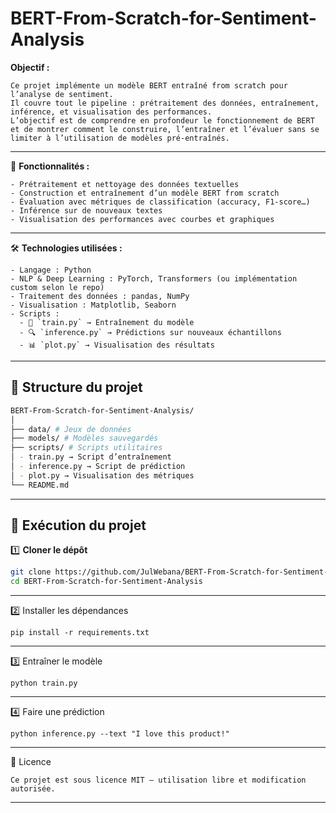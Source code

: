 # BERT-From-Scratch-for-Sentiment-Analysis



**Objectif :**

```
Ce projet implémente un modèle BERT entraîné from scratch pour l’analyse de sentiment.
Il couvre tout le pipeline : prétraitement des données, entraînement, inférence, et visualisation des performances.
L’objectif est de comprendre en profondeur le fonctionnement de BERT et de montrer comment le construire, l’entraîner et l’évaluer sans se limiter à l’utilisation de modèles pré-entraînés.

```

---



🚀 **Fonctionnalités :**

```
- Prétraitement et nettoyage des données textuelles
- Construction et entraînement d’un modèle BERT from scratch
- Évaluation avec métriques de classification (accuracy, F1-score…)
- Inférence sur de nouveaux textes
- Visualisation des performances avec courbes et graphiques

```

---

🛠️ **Technologies utilisées :**

```
- Langage : Python
- NLP & Deep Learning : PyTorch, Transformers (ou implémentation custom selon le repo)
- Traitement des données : pandas, NumPy
- Visualisation : Matplotlib, Seaborn
- Scripts :
  - 🎯 `train.py` → Entraînement du modèle  
  - 🔍 `inference.py` → Prédictions sur nouveaux échantillons  
  - 📊 `plot.py` → Visualisation des résultats

```
---

## 📂 Structure du projet  

```bash
BERT-From-Scratch-for-Sentiment-Analysis/
│
├── data/ # Jeux de données
├── models/ # Modèles sauvegardés
├── scripts/ # Scripts utilitaires
│ - train.py → Script d’entraînement
│ - inference.py → Script de prédiction
│ - plot.py → Visualisation des métriques
└── README.md

```


---

## 🚀 Exécution du projet  



1️⃣ **Cloner le dépôt**

```bash
git clone https://github.com/JulWebana/BERT-From-Scratch-for-Sentiment-Analysis.git
cd BERT-From-Scratch-for-Sentiment-Analysis

```

---


2️⃣ Installer les dépendances

```
pip install -r requirements.txt

```
---

3️⃣ Entraîner le modèle

```
python train.py

```

---

4️⃣ Faire une prédiction

```
python inference.py --text "I love this product!"

```


---

📄 Licence
```
Ce projet est sous licence MIT – utilisation libre et modification autorisée.

```


---
